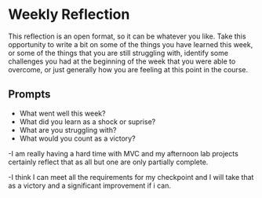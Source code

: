 # Weekly Reflection
This reflection is an open format, so it can be whatever you like. Take this opportunity to write a bit on some of the things you have learned this week, or some of the things that you are still struggling with, identify some challenges you had at the beginning of the week that you were able to overcome, or just generally how you are feeling at this point in the course.

## Prompts
- What went well this week?
- What did you learn as a shock or suprise?
- What are you struggling with?
- What would you count as a victory?

-I am really having a hard time with MVC and my afternoon lab projects certainly reflect that as all but one are only partially complete.

-I think I can meet all the requirements for my checkpoint and I will take that as a victory and a significant improvement if i can.